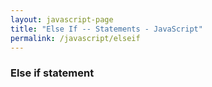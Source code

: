```yaml
---
layout: javascript-page
title: "Else If -- Statements - JavaScript"
permalink: /javascript/elseif
---
```


### Else if statement